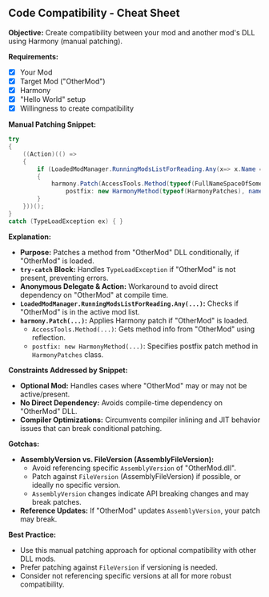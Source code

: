 ## Code Compatibility - Cheat Sheet

**Objective:** Create compatibility between your mod and another mod's DLL using Harmony (manual patching).

**Requirements:**

- [x] Your Mod
- [x] Target Mod ("OtherMod")
- [x] Harmony
- [x] "Hello World" setup
- [x] Willingness to create compatibility

**Manual Patching Snippet:**

```csharp
try
{
    ((Action)(() =>
    {
        if (LoadedModManager.RunningModsListForReading.Any(x=> x.Name == "OtherMod"))
        {
            harmony.Patch(AccessTools.Method(typeof(FullNameSpaceOfSomeOtherMod.SomeClass), nameof(FullNameSpaceOfSomeOtherMod.SomeClass.SomeOtherMethod)),
                postfix: new HarmonyMethod(typeof(HarmonyPatches), nameof(PatchOnSomeMethodFromSomeOtherMod_PostFix)));
        }
    }))();
}
catch (TypeLoadException ex) { }
```

**Explanation:**

- **Purpose:** Patches a method from "OtherMod" DLL conditionally, if "OtherMod" is loaded.
- **`try-catch` Block:** Handles `TypeLoadException` if "OtherMod" is not present, preventing errors.
- **Anonymous Delegate & Action:**  Workaround to avoid direct dependency on "OtherMod" at compile time.
- **`LoadedModManager.RunningModsListForReading.Any(...)`:** Checks if "OtherMod" is in the active mod list.
- **`harmony.Patch(...)`:** Applies Harmony patch if "OtherMod" is loaded.
    - `AccessTools.Method(...)`: Gets method info from "OtherMod" using reflection.
    - `postfix: new HarmonyMethod(...)`: Specifies postfix patch method in `HarmonyPatches` class.

**Constraints Addressed by Snippet:**

- **Optional Mod:** Handles cases where "OtherMod" may or may not be active/present.
- **No Direct Dependency:** Avoids compile-time dependency on "OtherMod" DLL.
- **Compiler Optimizations:** Circumvents compiler inlining and JIT behavior issues that can break conditional patching.

**Gotchas:**

- **AssemblyVersion vs. FileVersion (AssemblyFileVersion):**
    - Avoid referencing specific `AssemblyVersion` of "OtherMod.dll".
    - Patch against `FileVersion` (AssemblyFileVersion) if possible, or ideally no specific version.
    - `AssemblyVersion` changes indicate API breaking changes and may break patches.
- **Reference Updates:**  If "OtherMod" updates `AssemblyVersion`, your patch may break.

**Best Practice:**
- Use this manual patching approach for optional compatibility with other DLL mods.
- Prefer patching against `FileVersion` if versioning is needed.
- Consider not referencing specific versions at all for more robust compatibility.

